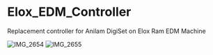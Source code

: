 # Elox_EDM_Controller
Replacement controller for Anilam DigiSet on Elox Ram EDM Machine


![IMG_2654](https://github.com/gomond/Elox_EDM_Controller/assets/8009991/161211b5-4753-4ddc-bba2-fc163c9a91a8)
![IMG_2655](https://github.com/gomond/Elox_EDM_Controller/assets/8009991/f4917bb9-d562-4652-b033-16323be65c83)
